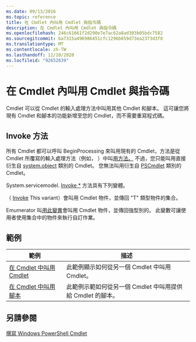 ```yaml
---
ms.date: 09/13/2016
ms.topic: reference
title: 在 Cmdlet 內叫用 Cmdlet 與指令碼
description: 在 Cmdlet 內叫用 Cmdlet 與指令碼
ms.openlocfilehash: 246c61661f2d290e7e7ac62a8ad303b05bdc7582
ms.sourcegitcommit: ba7315a496986451cfc1296b659d73ea2373d3f0
ms.translationtype: MT
ms.contentlocale: zh-TW
ms.lasthandoff: 12/10/2020
ms.locfileid: "92652639"
---
```

# <a name="invoking-cmdlets-and-scripts-within-a-cmdlet"></a>在 Cmdlet 內叫用 Cmdlet 與指令碼

Cmdlet 可以從 Cmdlet 的輸入處理方法中叫用其他 Cmdlet 和腳本。 這可讓您將現有 Cmdlet 和腳本的功能新增至您的 Cmdlet，而不需要重寫程式碼。

## <a name="the-invoke-method"></a>Invoke 方法

所有 Cmdlet 都可以呼叫 BeginProcessing 來叫用現有的 Cmdlet，方法是從 Cmdlet 所覆寫的輸入處理方法（例如， [ ](/dotnet/api/System.Management.Automation.Cmdlet.BeginProcessing)）中叫[用方法。](/dotnet/api/System.Management.Automation.Cmdlet.Invoke) 不過，您只能叫用直接衍生自 [system.object](/dotnet/api/System.Management.Automation.Cmdlet) 類別的 Cmdlet。 您無法叫用衍生自 [PSCmdlet](/dotnet/api/System.Management.Automation.PSCmdlet) 類別的 Cmdlet。

System.servicemodel. [Invoke *](/dotnet/api/System.Management.Automation.Cmdlet.Invoke) 方法具有下列變體。

（ [Invoke](/dotnet/api/System.Management.Automation.Cmdlet.Invoke) This variant）會叫用 Cmdlet 物件，並傳回 "T" 類型物件的集合。

Emumerator 叫[用此變異](/dotnet/api/System.Management.Automation.Cmdlet.Invoke)會叫用 Cmdlet 物件，並傳回強型別的。 此變數可讓使用者使用集合中的物件來執行自訂作業。

## <a name="examples"></a>範例

|範例|描述|
|-------------|-----------------|
|[在 Cmdlet 中叫用 Cmdlet](./how-to-invoke-a-cmdlet-from-within-a-cmdlet.md)|此範例顯示如何從另一個 Cmdlet 中叫用 Cmdlet。|
|[在 Cmdlet 中叫用腳本](./how-to-invoke-scripts-within-a-cmdlet.md)|此範例示範如何從另一個 Cmdlet 中叫用提供給 Cmdlet 的腳本。|

## <a name="see-also"></a>另請參閱

[撰寫 Windows PowerShell Cmdlet](./writing-a-windows-powershell-cmdlet.md)
